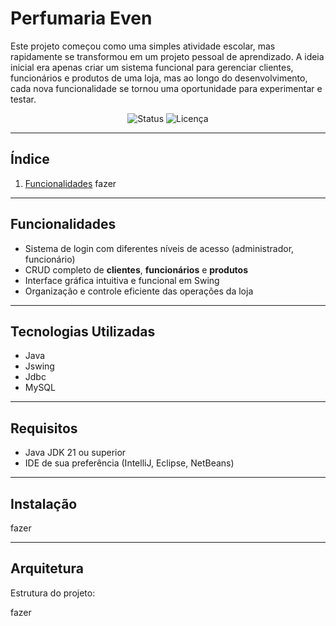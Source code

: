 # Perfumaria Even
Este projeto começou como uma simples atividade escolar, mas rapidamente se transformou em um projeto pessoal de aprendizado. A ideia inicial era apenas criar um
sistema funcional para gerenciar clientes, funcionários e produtos de uma loja, mas ao longo do desenvolvimento, cada nova funcionalidade se tornou uma oportunidade 
para experimentar e testar.

<p align="center">
  <img src="https://img.shields.io/badge/status-em%20desenvolvimento-yellow" alt="Status">
  <img src="https://img.shields.io/badge/licença-MIT-blue" alt="Licença">
</p>

---

## Índice
1. [Funcionalidades](#funcionalidades)
fazer

---

## Funcionalidades
- Sistema de login com diferentes níveis de acesso (administrador, funcionário)
- CRUD completo de **clientes**, **funcionários** e **produtos**
- Interface gráfica intuitiva e funcional em Swing
- Organização e controle eficiente das operações da loja

---

## Tecnologias Utilizadas
- Java
- Jswing
- Jdbc
- MySQL

---

## Requisitos
- Java JDK 21 ou superior
- IDE de sua preferência (IntelliJ, Eclipse, NetBeans)

---

## Instalação

fazer

---


## Arquitetura
Estrutura do projeto:

fazer

